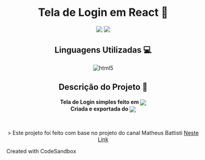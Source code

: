 <h1 align="center">Tela de Login em React 📑</h1>

<p align="center">
<img src="https://img.shields.io/badge/Status-Up-sucess"/>
<img src="https://img.shields.io/badge/Lan%C3%A7amento-%20Jun 2024-sucess">
</p>

<h2 align="center">Linguagens Utilizadas 💻</h2>
<p align="center">
<img alt="html5" src="https://img.shields.io/badge/JavaScript-F7DF1E?style=for-the-badge&logo=javascript&logoColor=black">

</p>

<h2 align="center">Descrição do Projeto 📜 </h2>
<p align="center"> <strong>Tela de Login simples feito em
<img align="center" src="https://img.shields.io/badge/react-%2320232a.svg?style=for-the-badge&logo=react&logoColor=%2361DAFB"><br> Criada e exportada do <img align="center" src="https://img.shields.io/badge/Codesandbox-040404?style=for-the-badge&logo=codesandbox&logoColor=DBDBDB">
</strong></p> <br>
<p align="center"> > Este projeto foi feito com base no projeto do canal Matheus Battisti <a href="https://www.youtube.com/watch?v=300AFps_XoY" target="_blank">Neste Link</a>
<br>
 

Created with CodeSandbox
